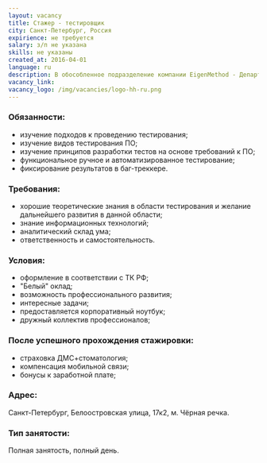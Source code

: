 ```yaml
---
layout: vacancy
title: Стажер - тестировщик
city: Санкт-Петербург, Россия
expirience: не требуется
salary: з/п не указана
skills: не указаны
created_at: 2016-04-01
language: ru
description: В обособленное подразделение компании EigenMethod - Департамент разработки - набираются стажеры-тестировщики.
vacancy_link: 
vacancy_logo: /img/vacancies/logo-hh-ru.png
---
```


### Обязанности:  

* изучение подходов к проведению тестирования;  
* изучение видов тестирования ПО;  
* изучение принципов разработки тестов на основе требований к ПО;  
* функциональное ручное и автоматизированное тестирование;  
* фиксирование результатов в баг-треккере.  

### Требования:  

* хорошие теоретические знания в области тестирования и желание дальнейшего развития в данной области;  
* знание информационных технологий;  
* аналитический склад ума;  
* ответственность и самостоятельность.  

### Условия:  

* оформление в соответствии с ТК РФ;  
* "Белый" оклад;  
* возможность профессионального развития;  
* интересные задачи;  
* предоставляется корпоративный ноутбук;  
* дружный коллектив профессионалов;  

### После успешного прохождения стажировки:  

* страховка ДМС+стоматология;  
* компенсация мобильной связи;  
* бонусы к заработной плате;  

### Адрес:  
Санкт-Петербург, Белоостровская улица, 17к2, м. Чёрная речка.  

### Тип занятости:  
Полная занятость, полный день.